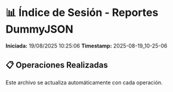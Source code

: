# 📊 Índice de Sesión - Reportes DummyJSON

**Iniciada:** 19/08/2025 10:25:06
**Timestamp:** 2025-08-19_10-25-06

## 📋 Operaciones Realizadas

Este archivo se actualiza automáticamente con cada operación.

